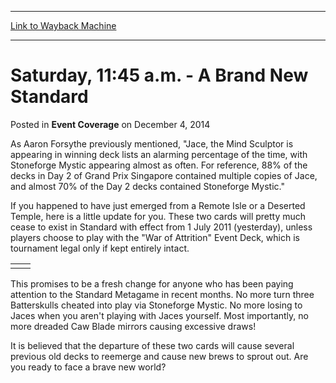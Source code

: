 
---
[Link to Wayback Machine](https://web.archive.org/web/20150921213858/http://magic.wizards.com/en/articles/archive/event-coverage/saturday-1145-am-brand-new-standard-2014-12-04)

[_metadata_:description]:- "As Aaron Forsythe previously mentioned, `Jace, the Mind Sculptor is appearing in winning deck lists an alarming percentage of the time, with Stoneforge Mystic appearing almost as often. For reference, 88% of the decks in Day 2 of Grand Prix Singapore contained multiple copies of Jace, and almost 70% of the Day 2 decks contained Stoneforge Mystic.`"
[_metadata_:generator]:- "Drupal 7 (http://drupal.org)"
[_metadata_:node]:- "315673"
[_metadata_:publish_date]:- "2014-12-04"
[_metadata_:source]:- "div-main-content"
[_metadata_:title]:- "Saturday, 11:45 a.m. - A Brand New Standard"
[_metadata_:wayback_capture_timestamp]:- "2015-09-21 21:38:58"
[_metadata_:wayback_raw_url]:- "https://web.archive.org/web/20150921213858id_/http://magic.wizards.com/en/articles/archive/event-coverage/saturday-1145-am-brand-new-standard-2014-12-04"
[_metadata_:wayback_url]:- "http://magic.wizards.com/en/articles/archive/event-coverage/saturday-1145-am-brand-new-standard-2014-12-04"
---


Saturday, 11:45 a.m. - A Brand New Standard
===========================================



 Posted in **Event Coverage**
 on December 4, 2014 









As Aaron Forsythe previously mentioned, "Jace, the Mind Sculptor is appearing in winning deck lists an alarming percentage of the time, with Stoneforge Mystic appearing almost as often. For reference, 88% of the decks in Day 2 of Grand Prix Singapore contained multiple copies of Jace, and almost 70% of the Day 2 decks contained Stoneforge Mystic."


If you happened to have just emerged from a Remote Isle or a Deserted Temple, here is a little update for you. These two cards will pretty much cease to exist in Standard with effect from 1 July 2011 (yesterday), unless players choose to play with the "War of Attrition" Event Deck, which is tournament legal only if kept entirely intact.




|  |  |
| --- | --- |
|  |  |

This promises to be a fresh change for anyone who has been paying attention to the Standard Metagame in recent months. No more turn three Batterskulls cheated into play via Stoneforge Mystic. No more losing to Jaces when you aren't playing with Jaces yourself. Most importantly, no more dreaded Caw Blade mirrors causing excessive draws!


It is believed that the departure of these two cards will cause several previous old decks to reemerge and cause new brews to sprout out. Are you ready to face a brave new world?







